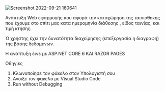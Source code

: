 
![Screenshot 2022-09-21 160641](https://user-images.githubusercontent.com/72227584/191516915-a69d034e-f4d0-4a93-8462-cc6c3f38ce73.png)

Ανάπτυξη Web εφαρμογής που αφορά την καταχώρηση της ταινιοθηκης που έχουμε στο σπίτι μας κατα ημερομηνία διάθεσης , είδος ταινίας, και τιμή κτήσης.

Ό χρήστης έχει την δυνατότητα διαχείρησης (επεξεργασία η διαγραφή) της βάσης δεδομένων.

Η ανάπτυξη έινε με ASP.NET CORE 6 ΚΑΙ RAZOR PAGES

Οδηγίες

1. Κλωνοποίησε τον φάκελο στον Υπολογιστή σου
2. Ανοιξε τον φακελο με Visual Studio Code
3. Run without Debugging




